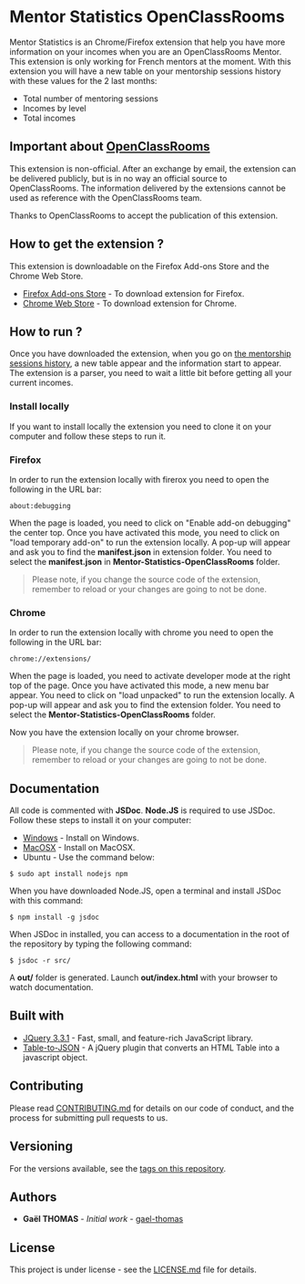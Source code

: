 # Mentor Statistics OpenClassRooms

Mentor Statistics is an Chrome/Firefox extension that help you have more information on your incomes when you are an OpenClassRooms Mentor.
This extension is only working for French mentors at the moment.
With this extension you will have a new table on your mentorship sessions history with these values for the 2 last months:

- Total number of mentoring sessions
- Incomes by level
- Total incomes

## Important about [OpenClassRooms](https://openclassrooms.com)

This extension is non-official.
After an exchange by email, the extension can be delivered publicly, but is in no way an official source to OpenClassRooms.
The information delivered by the extensions cannot be used as reference with the OpenClassRooms team.

Thanks to OpenClassRooms to accept the publication of this extension.

## How to get the extension ?

This extension is downloadable on the Firefox Add-ons Store and the Chrome Web Store.

- [Firefox Add-ons Store](https://addons.mozilla.org/en-US/firefox/addon/mentor-statistics-ocr/) - To download extension for Firefox.
- [Chrome Web Store](https://chrome.google.com/webstore/detail/mentor-statistics-opencla/ojihaopldjoohbbpidenkbnahhapfdjd) - To download extension for Chrome.

## How to run ?

Once you have downloaded the extension, when you go on [the mentorship sessions history](https://openclassrooms.com/fr/mentorship/dashboard/mentorship-sessions-history), a new table appear and the information start to appear.
The extension is a parser, you need to wait a little bit before getting all your current incomes.

### Install locally

If you want to install locally the extension you need to clone it on your computer and follow these steps to run it.

### Firefox

In order to run the extension locally with firerox you need to open the following in the URL bar:

```
about:debugging
```

When the page is loaded, you need to click on "Enable add-on debugging" the center top.
Once you have activated this mode, you need to click on "load temporary add-on" to run the extension locally.
A pop-up will appear and ask you to find the **manifest.json** in extension folder.
You need to select the **manifest.json** in **Mentor-Statistics-OpenClassRooms** folder.

> Please note, if you change the source code of the extension, remember to reload or your changes are going to not be done.

### Chrome

In order to run the extension locally with chrome you need to open the following in the URL bar:

```
chrome://extensions/
```

When the page is loaded, you need to activate developer mode at the right top of the page.
Once you have activated this mode, a new menu bar appear.
You need to click on "load unpacked" to run the extension locally.
A pop-up will appear and ask you to find the extension folder.
You need to select the **Mentor-Statistics-OpenClassRooms** folder.

Now you have the extension locally on your chrome browser.

> Please note, if you change the source code of the extension, remember to reload or your changes are going to not be done.

## Documentation

All code is commented with **JSDoc**.
**Node.JS** is required to use JSDoc. Follow these steps to install it on your computer:

- [Windows](https://nodejs.org/en/download/) - Install on Windows.
- [MacOSX](https://nodejs.org/en/download/) - Install on MacOSX.
- Ubuntu - Use the command below:

```
$ sudo apt install nodejs npm
```

When you have downloaded Node.JS, open a terminal and install JSDoc with this command:

```
$ npm install -g jsdoc
```

When JSDoc in installed, you can access to a documentation in the root of the repository by typing the following command:

```
$ jsdoc -r src/
```

A **out/** folder is generated. Launch **out/index.html** with your browser to watch documentation.

## Built with

- [JQuery 3.3.1](https://jquery.com/) - Fast, small, and feature-rich JavaScript library.
- [Table-to-JSON](https://www.github.developerdan.com/table-to-json/) - A jQuery plugin that converts an HTML Table into a javascript object.

## Contributing

Please read [CONTRIBUTING.md](CONTRIBUTING.md) for details on our code of conduct, and the process for submitting pull requests to us.

## Versioning

For the versions available, see the [tags on this repository](https://github.com/gael-thomas/Mentor-Statistics-OpenClassRooms/tags).

## Authors

- **Gaël THOMAS** - _Initial work_ - [gael-thomas](https://github.com/gael-thomas)

## License

This project is under license - see the [LICENSE.md](LICENSE.md) file for details.
